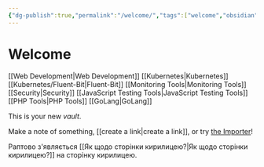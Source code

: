 ```yaml
---
{"dg-publish":true,"permalink":"/welcome/","tags":["welcome","obsidian","gardenEntry","gardenEntry","gardenEntry","gardenEntry","gardenEntry","gardenEntry"]}
---
```


# Welcome
[[Web Development\|Web Development]]
[[Kubernetes\|Kubernetes]]
[[Kubernetes/Fluent-Bit\|Fluent-Bit]]
[[Monitoring Tools\|Monitoring Tools]]
[[Security\|Security]]
[[JavaScript Testing Tools\|JavaScript Testing Tools]]
[[PHP Tools\|PHP Tools]]
[[GoLang\|GoLang]]

This is your new *vault*.

Make a note of something, [[create a link\|create a link]], or try [the Importer](https://help.obsidian.md/Plugins/Importer)!

Раптово з'являється [[Як щодо сторінки кирилицею?\|Як щодо сторінки кирилицею?]] на сторінку кирилицею.